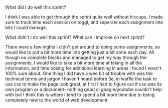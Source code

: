  What did I do well this sprint?
    
 I think I was able to get through the sprint quite well without hiccups. I made sure to track time 
 each session on toggl, and seperate each assignment into bits I could manage.

 What didn't I do well this sprint?  What can I improve on next sprint?

 There were a few nights I didn't get around to doing some assignments, so would like to put a bit 
 more time into getting just a bit done each day. All though no complete blocks and managed to get 
 my way through the assignments, I would like to take a bit more time at taking in all the 
 information, and time boxing for additional learning in areas I found I wasn't 100% sure about. One 
 thing I did have a wee bit of trouble with was the technical terms and jargon I haven't heard 
 before (ie, in waffle the task to use css to make the page look great, at first I had to figure out 
 if css was its own program or a document- nothing good ol google/youtube couldn't help with but I 
 think this is where I tend to spend a bit more time due to being completely new to the world of web 
 development.

